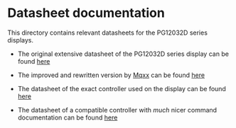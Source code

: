 # Datasheet documentation

This directory contains relevant datasheets for the PG12032D series displays.

- The original extensive datasheet of the PG12032D series display can be found [here](PG12032D-original.pdf)

- The improved and rewritten version by [Mqxx](https://github.com/mqxx) can be found [here](PG12032D-improved.pdf)

- The datasheet of the exact controller used on the display can be found [here](SBN1661G.pdf)

- The datasheet of a compatible controller with *much* nicer command documentation can be found [here](SED1520.pdf)
